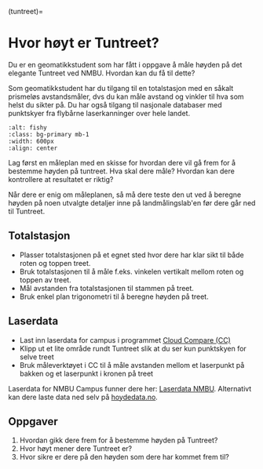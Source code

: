 (tuntreet)=
# Hvor høyt er Tuntreet?

Du er en geomatikkstudent som har fått i oppgave å måle høyden på det elegante Tuntreet ved NMBU. Hvordan kan du få til dette?

Som geomatikkstudent har du tilgang til en totalstasjon med en såkalt prismeløs avstandsmåler, dvs du kan måle avstand og vinkler til hva som helst du sikter på. Du har også tilgang til nasjonale databaser med punktskyer fra flybårne laserkanninger over hele landet.

```{image} ../bilder/tuntreet.jpg
:alt: fishy
:class: bg-primary mb-1
:width: 600px
:align: center
```

Lag først en måleplan med en skisse for hvordan dere vil gå frem for å bestemme høyden på tuntreet. Hva skal dere måle? Hvordan kan dere kontrollere at resultatet er riktig?

Når dere er enig om måleplanen, så må dere teste den ut ved å beregne høyden på noen utvalgte detaljer inne på landmålingslab'en før dere går ned til Tuntreet.


## Totalstasjon
- Plasser totalstasjonen på et egnet sted hvor dere har klar sikt til både roten og toppen treet.
- Bruk totalstasjonen til å måle f.eks. vinkelen vertikalt mellom roten og toppen av treet.
- Mål avstanden fra totalstasjonen til stammen på treet.
- Bruk enkel plan trigonometri til å beregne høyden på treet.


## Laserdata
- Last inn laserdata for campus i programmet [Cloud Compare (CC)](https://www.cloudcompare.org)
- Klipp ut et lite område rundt Tuntreet slik at du ser kun punktskyen for selve treet
- Bruk måleverktøyet i CC til å måle avstanden mellom et laserpunkt på bakken og et laserpunkt i kronen på treet

Laserdata for NMBU Campus funner dere her: [Laserdata NMBU](https://eduumb-my.sharepoint.com/:f:/g/personal/jon_glenn_gjevestad_nmbu_no/EhZNW6vu5CFJrBjHd5rTwPIBmjrtvMEFTLuKKkfl9J7ECQ?e=rKvIFD). Alternativt kan dere laste data ned selv på [hoydedata.no](https://hoydedata.no).


## Oppgaver
1. Hvordan gikk dere frem for å bestemme høyden på Tuntreet?
2. Hvor høyt mener dere Tuntreet er?
3. Hvor sikre er dere på den høyden som dere har kommet frem til?
